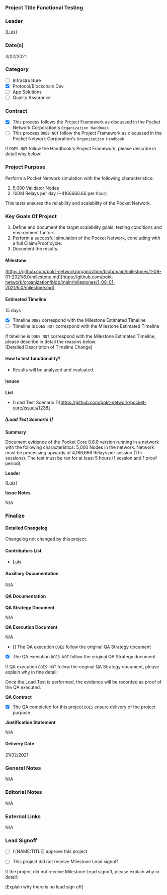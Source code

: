 ### Project Title Functional Testing  
### Leader  
[Luis]  
### Date(s)  
3/02/2021  
### Category  
- [ ] Infrastructure  
- [X] Protocol/Blockchain Dev  
- [ ] App Solutions  
- [ ] Quality Assurance  
### Contract  
- [X] This process follows the Project Framework as discussed in the Pocket Network Corporation's `Organization Handbook`  
- [ ] This process `DOES NOT` follow the Project Framework as discussed in the Pocket Network Corporation's `Organization Handbook`  
  
If `DOES NOT` follow the Handbook's Project Framework, please describe in detail why below:  

### Project Purpose
Perform a Pocket Network simulation with the following characteristics:

1. 5,000 Validator Nodes
2. 100M Relays per day (~4166666.66 per hour)

This tests ensures the reliability and scalability of the Pocket Network.

### Key Goals Of Project
1. Define and document the target scalability goals, testing conditions and environment factors.
2. Perform a succesful simulation of the Pocket Network, concluding with a full Claim/Proof cycle.
3. Document the results.

#### Milestone
(https://github.com/pokt-network/organization/blob/main/milestones/1-08-01-2021/6.0/milestone.md)[https://github.com/pokt-network/organization/blob/main/milestones/1-08-01-2021/6.0/milestone.md]  
#### Estimated Timeline  
15 days
  
- [X] Timeline `DOES` correspond with the Milestone Estimated Timeline  
- [ ] Timeline is `DOES NOT` correspond with the Milestone Estimated Timeline  
  
If timeline is `DOES NOT` correspond with the Milestone Estimated Timeline, please describe in detail the reasons below:  
[Detailed Description of Timeline Change]  

#### How to test functionality?  
- Results will be analyzed and evaluated.

#### Issues  
**List**  
  
- (Load Test Scenario 1)[https://github.com/pokt-network/pocket-core/issues/1238]
  
##### [Load Test Scenario 1]  
**Summary**  
  
Document evidence of the Pocket Core 0.6.0 version running in a network with the following characteristics:
5,000 Nodes in the network.
Network must be processing upwards of 4,166,666 Relays per session (1 hr sessions).
The test must be ran for at least 5 hours (1 session and 1 proof period).
  
**Leader**  
  
[Luis]  
  
**Issue Notes**  
  
N/A
  
### Finalize  
#### Detailed Changelog  
Changelog not changed by this project.  
  
#### Contributors List  
- Luis
  
#### Auxillary Documentation   
N/A 
  
#### QA Documentation  
**QA Strategy Document**

N/A

**QA Execution Document**

N/A

- [] The QA execution `DOES` follow the original QA Strategy document
- [X] The QA execution `DOES NOT` follow the original QA Strategy document

If QA execution `DOES NOT` follow the original QA Strategy document, please explain why in fine detail:

Once the Load Test is performed, the evidence will be recorded as proof of the QA executed.

**QA Contract**

- [X] The QA completed for this project `DOES` ensure delivery of the project purpose

**Justification Statement**

N/A
  
#### Delivery Date  
21/02/2021
### General Notes    
N/A
### Editorial Notes  
N/A
### External Links
N/A

### Lead Signoff

- [ ] I [NAME:TITLE] approve this project

- [ ] This project did not receive Milestone Lead signoff

If the project did not receive Milestone Lead signoff, please explain why in detail:

[Explain why there is no lead sign off]